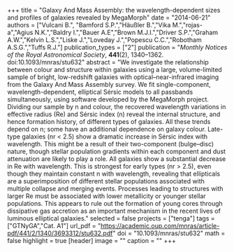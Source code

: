 +++
title = "Galaxy And Mass Assembly: the wavelength-dependent sizes and profiles of galaxies revealed by MegaMorph"
date = "2014-06-21"
authors = ["Vulcani B.", "Bamford S.P.","Häußler B.","Vika M.","rojas-a","Agius N.K.","Baldry I.","Bauer A.E","Brown M.J.I.","Driver S.P.","Graham A.W.","Kelvin L.S.","Liske J.","Loveday J.","Popescu C.C.","Robotham A.S.G.","Tuffs R.J."]
publication_types = ["2"]
publication = "*Monthly Notices of the Royal Astronomical Society*, **441**(2), 1340–1362. doi:10.1093/mnras/stu632"
abstract = "We investigate the relationship between colour and structure within galaxies using a large, volume-limited sample of bright, low-redshift galaxies with optical–near-infrared imaging from the Galaxy And Mass Assembly survey. We fit single-component, wavelength-dependent, elliptical Sérsic models to all passbands simultaneously, using software developed by the MegaMorph project. Dividing our sample by n and colour, the recovered wavelength variations in effective radius (Re) and Sérsic index (n) reveal the internal structure, and hence formation history, of different types of galaxies. All these trends depend on n; some have an additional dependence on galaxy colour. Late-type galaxies (nr < 2.5) show a dramatic increase in Sérsic index with wavelength. This might be a result of their two-component (bulge–disc) nature, though stellar population gradients within each component and dust attenuation are likely to play a role. All galaxies show a substantial decrease in Re with wavelength. This is strongest for early types (nr > 2.5), even though they maintain constant n with wavelength, revealing that ellipticals are a superimposition of different stellar populations associated with multiple collapse and merging events. Processes leading to structures with larger Re must be associated with lower metallicity or younger stellar populations. This appears to rule out the formation of young cores through dissipative gas accretion as an important mechanism in the recent lives of luminous elliptical galaxies."
selected = false
projects = ["tenga"]
tags = ["GTNyGA","Cat. A1"]
url_pdf = "https://academic.oup.com/mnras/article-pdf/441/2/1340/3693312/stu632.pdf"
doi = "10.1093/mnras/stu632"
math = false
highlight = true
[header]
image = ""
caption = ""
+++
